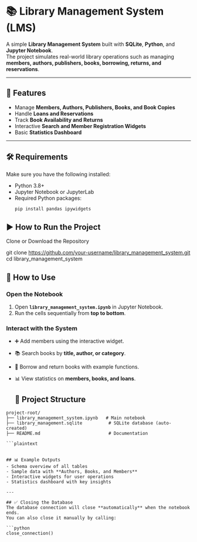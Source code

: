 # 📚 Library Management System (LMS)

A simple **Library Management System** built with **SQLite**, **Python**, and **Jupyter Notebook**.  
The project simulates real-world library operations such as managing **members, authors, publishers, books, borrowing, returns, and reservations**.  

---

## 🚀 Features
- Manage **Members, Authors, Publishers, Books, and Book Copies**
- Handle **Loans and Reservations**
- Track **Book Availability and Returns**
- Interactive **Search and Member Registration Widgets**
- Basic **Statistics Dashboard**

---

## 🛠️ Requirements
Make sure you have the following installed:
- Python 3.8+  
- Jupyter Notebook or JupyterLab  
- Required Python packages:
  ```bash
  pip install pandas ipywidgets


 ## ▶️ How to Run the Project

 Clone or Download the Repository

 git clone https://github.com/your-username/library_management_system.git
cd library_management_system

## 🚀 How to Use

### Open the Notebook
1. Open **`library_management_system.ipynb`** in Jupyter Notebook.  
2. Run the cells sequentially from **top to bottom**.  

### Interact with the System
- ➕ Add members using the interactive widget.  
- 📚 Search books by **title, author, or category**.  
- 🔄 Borrow and return books with example functions.  
- 📊 View statistics on **members, books, and loans**.

  ## 📂 Project Structure

```plaintext
project-root/
├── library_management_system.ipynb   # Main notebook
├── library_management.sqlite          # SQLite database (auto-created)
├── README.md                          # Documentation

```plaintext


## 📊 Example Outputs
- Schema overview of all tables  
- Sample data with **Authors, Books, and Members**  
- Interactive widgets for user operations  
- Statistics dashboard with key insights  

---

## ✅ Closing the Database
The database connection will close **automatically** when the notebook ends.  
You can also close it manually by calling:  

```python
close_connection()

